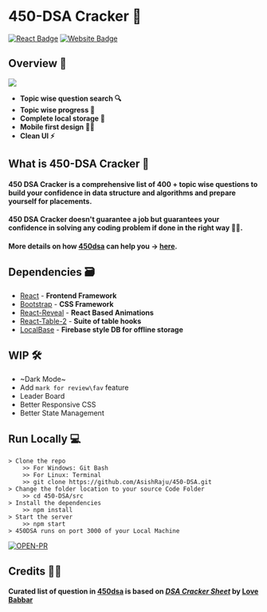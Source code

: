# 450-DSA Cracker 🚀

[![React Badge](http://img.shields.io/badge/Powered%20By-React-blue?style=for-the-badge&logo=react)](https://reactjs.org/)
[![Website Badge](https://img.shields.io/badge/Visit-Now-green?style=for-the-badge&logo=vercel)](https://450dsa.com/)

## Overview 👀

![](.gitres/cover.png)

- **Topic wise question search 🔍**
- **Topic wise progress 🧐**
- **Complete local storage 📂**
- **Mobile first design ✌🏻**
- **Clean UI ⚡**

## What is 450-DSA Cracker 🤔

#### 450 DSA Cracker is a comprehensive list of 400 + topic wise questions to build your confidence in data structure and algorithms and prepare yourself for placements.

#### 450 DSA Cracker doesn't guarantee a job but guarantees your confidence in solving any coding problem if done in the right way 👍🏻.

#### More details on how [450dsa] can help you -> [here].

## Dependencies 🗃

- [React] - **Frontend Framework**
- [Bootstrap] - **CSS Framework**
- [React-Reveal] - **React Based Animations**
- [React-Table-2] - **Suite of table hooks**
- [LocalBase] - **Firebase style DB for offline storage**

## WIP 🛠

- ~Dark Mode~
- Add `mark for review\fav` feature
- Leader Board
- Better Responsive CSS
- Better State Management

## Run Locally 💻

```
> Clone the repo
    >> For Windows: Git Bash
    >> For Linux: Terminal
    >> git clone https://github.com/AsishRaju/450-DSA.git
> Change the folder location to your source Code Folder
    >> cd 450-DSA/src
> Install the dependencies
    >> npm install
> Start the server
    >> npm start
> 450DSA runs on port 3000 of your Local Machine
```

[![OPEN-PR](https://img.shields.io/badge/Open%20For-PR-orange?style=for-the-badge&logo=github)](https://github.com/AsishRaju/450-DSA)

## Credits 🙏🏻

#### Curated list of question in [450dsa] is based on _[DSA Cracker Sheet]_ by [Love Babbar]

[here]: https://www.youtube.com/watch?v=4iFALQ1ACdA
[450dsa]: https://450dsa.com/
[love babbar]: https://www.linkedin.com/in/love-babbar-38ab2887/
[dsa cracker sheet]: https://drive.google.com/file/d/1FMdN_OCfOI0iAeDlqswCiC2DZzD4nPsb/view
[localbase]: https://github.com/dannyconnell/localbase
[react-reveal]: https://www.react-reveal.com/
[bootstrap]: https://react-bootstrap.github.io/
[react]: https://reactjs.org/
[react-table-2]: https://react-bootstrap-table.github.io/react-bootstrap-table2/
